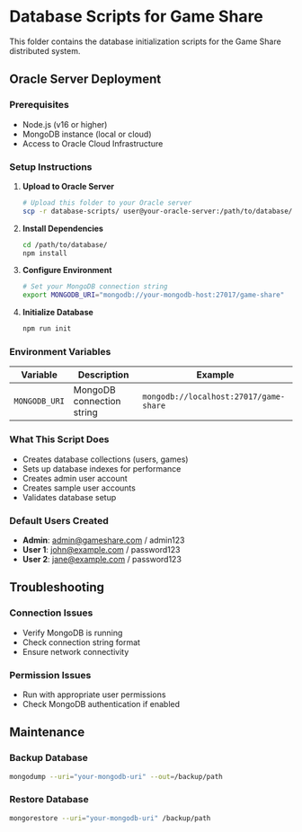 # Database Scripts for Game Share

This folder contains the database initialization scripts for the Game Share distributed system.

## Oracle Server Deployment

### Prerequisites
- Node.js (v16 or higher)
- MongoDB instance (local or cloud)
- Access to Oracle Cloud Infrastructure

### Setup Instructions

1. **Upload to Oracle Server**
   ```bash
   # Upload this folder to your Oracle server
   scp -r database-scripts/ user@your-oracle-server:/path/to/database/
   ```

2. **Install Dependencies**
   ```bash
   cd /path/to/database/
   npm install
   ```

3. **Configure Environment**
   ```bash
   # Set your MongoDB connection string
   export MONGODB_URI="mongodb://your-mongodb-host:27017/game-share"
   ```

4. **Initialize Database**
   ```bash
   npm run init
   ```

### Environment Variables

| Variable | Description | Example |
|----------|-------------|---------|
| `MONGODB_URI` | MongoDB connection string | `mongodb://localhost:27017/game-share` |

### What This Script Does

- Creates database collections (users, games)
- Sets up database indexes for performance
- Creates admin user account
- Creates sample user accounts
- Validates database setup

### Default Users Created

- **Admin**: admin@gameshare.com / admin123
- **User 1**: john@example.com / password123
- **User 2**: jane@example.com / password123

## Troubleshooting

### Connection Issues
- Verify MongoDB is running
- Check connection string format
- Ensure network connectivity

### Permission Issues
- Run with appropriate user permissions
- Check MongoDB authentication if enabled

## Maintenance

### Backup Database
```bash
mongodump --uri="your-mongodb-uri" --out=/backup/path
```

### Restore Database
```bash
mongorestore --uri="your-mongodb-uri" /backup/path
``` 